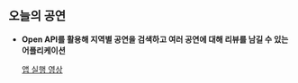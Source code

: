 ## 오늘의 공연
* __Open API를 활용해 지역별 공연을 검색하고 여러 공연에 대해 리뷰를 남길 수 있는 어플리케이션__   

   [앱 실행 영상](https://youtu.be/LpWXKxOn4_4)
